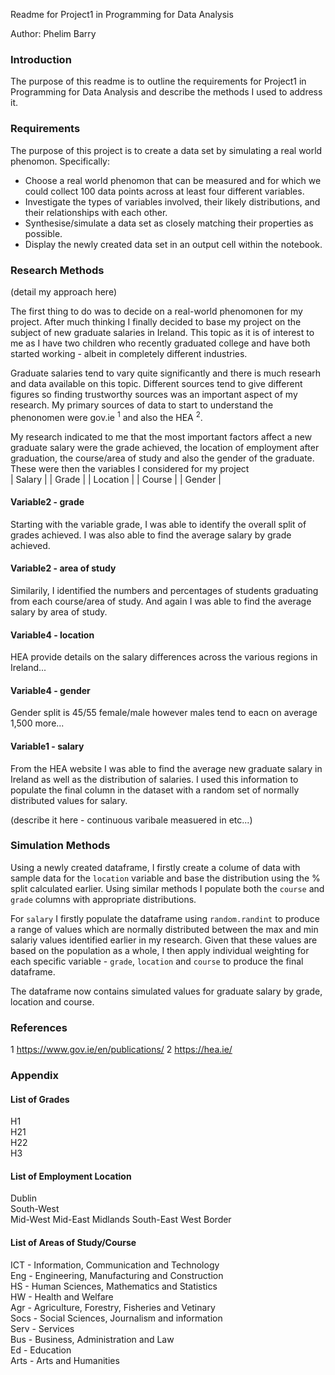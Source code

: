 Readme for Project1 in Programming for Data Analysis

Author: Phelim Barry

### Introduction
The purpose of this readme is to outline the requirements for Project1 in Programming for Data Analysis and describe the methods I used to address it.

### Requirements
The purpose of this project is to create a data set by simulating a real world phenomon. Specifically:   
* Choose a real world phenomon that can be measured and for which we could collect 100 data points across at least four different variables.
* Investigate the types of variables involved, their likely distributions, and their relationships with each other.
* Synthesise/simulate a data set as closely matching their properties as possible.
* Display the newly created data set in an output cell within the notebook.


### Research Methods
(detail my approach here)

The first thing to do was to decide on a real-world phenomonen for my project. After much thinking I finally decided to base my project on the subject of new graduate salaries in Ireland. This topic as it is of interest to me as I have two children who recently graduated college and have both started working - albeit in completely different industries.

Graduate salaries tend to vary quite significantly and there is much researh and data available on this topic. Different sources tend to give different figures so finding trustworthy sources was an important aspect of my research. My primary sources of data to start to understand the phenonomen were gov.ie $^1$ and also the HEA $^2$. 

My research indicated to me that the most important factors affect a new graduate salary were the grade achieved, the location of employment after graduation, the course/area of study and also the gender of the graduate. These were then the variables I considered for my project   
| Salary |
| Grade |
| Location |
| Course |
| Gender |


#### Variable2 - grade
Starting with the variable grade, I was able to identify the overall split of grades achieved. I was also able to find the average salary by grade achieved.

#### Variable2 - area of study
Similarily, I identified the numbers and percentages of students graduating from each course/area of study. And again I was able to find the average salary by area of study.

#### Variable4 - location
HEA provide details on the salary differences across the various regions in Ireland...

#### Variable4 - gender
Gender split is 45/55 female/male however males tend to eacn on average 1,500 more...

#### Variable1 - salary
From the HEA website I was able to find the average new graduate salary in Ireland as well as the distribution of salaries. I used this information to populate the final column in the dataset with a random set of normally distributed values for salary.


(describe it here - continuous varibale measuered in etc...)


### Simulation Methods
Using a newly created dataframe, I firstly create a colume of data with sample data for the ```location``` variable and base the distribution using the % split calculated earlier. Using similar methods I populate both the ```course``` and ```grade``` columns with appropriate distributions.   

For ```salary``` I firstly populate the dataframe using ```random.randint``` to produce a range of values which are normally distributed between the max and min salariy values identified earlier in my research. Given that these values are based on the population as a whole, I then apply individual weighting for each specific variable - ```grade```, ```location``` and ```course``` to produce the final dataframe.   

The dataframe now contains simulated values for graduate salary by grade, location and course.

### References
$1$ https://www.gov.ie/en/publications/
$2$ https://hea.ie/

### Appendix

#### List of Grades
H1   
H21   
H22   
H3   

#### List of Employment Location
Dublin     
South-West   
Mid-West
Mid-East
Midlands
South-East
West
Border   

#### List of Areas of Study/Course
ICT - Information, Communication and Technology   
Eng - Engineering, Manufacturing and Construction   
HS - Human Sciences, Mathematics and Statistics   
HW - Health and Welfare   
Agr - Agriculture, Forestry, Fisheries and Vetinary   
Socs - Social Sciences, Journalism and information   
Serv - Services   
Bus - Business, Administration and Law   
Ed - Education   
Arts - Arts and Humanities

